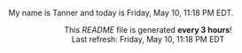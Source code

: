 My name is Tanner and today is Friday, May 10, 11:18 PM EDT.

<p align="center">This <i>README</i> file is generated <b>every 3 hours</b>!</br>Last refresh: Friday, May 10, 11:18 PM EDT<br /></p>
